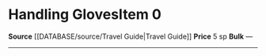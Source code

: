 ﻿---
id: '1701'
item_category: Animals and Gear
item_subcategory: Animal Caretaking Gear
level: '0'
name: Handling Gloves
price: 5 sp
rarity: Common
source: '[[DATABASE/source/Travel Guide|Travel Guide]]'
subcategory: animalgear
type: Item

---
# Handling Gloves<span class="item-type">Item 0</span>

**Source** [[DATABASE/source/Travel Guide|Travel Guide]]
**Price** 5 sp
**Bulk** —

---